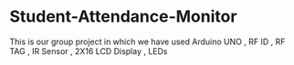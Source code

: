 # Student-Attendance-Monitor
This is our group project in which we have used Arduino UNO , RF ID , RF TAG , IR Sensor , 2X16 LCD Display , LEDs
